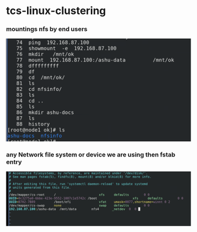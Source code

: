 # tcs-linux-clustering

### mountings nfs by end users

<img src="nfs.png">

### any Network file system or device we are using then fstab entry 

<img src="fstab.png">



